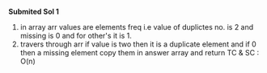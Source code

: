 **Submited Sol 1**
1) in array arr values are elements freq i.e value of duplictes no. is 2 and missing is 0 and for other's it is 1.
2) travers through arr if value is two then it is a duplicate element and if 0 then a missing element copy them in answer array and return
TC & SC : O(n)
​
​